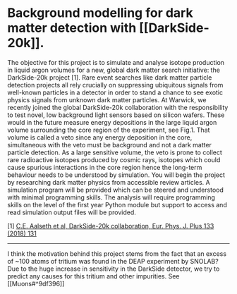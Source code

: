 # Background modelling for dark matter detection with [[DarkSide-20k]].

The objective for this project is to simulate and analyse isotope production in liquid argon volumes for a new, global dark matter search initiative: the DarkSide-20k project [1]. Rare event searches like dark matter particle detection projects all rely crucially on suppressing ubiquitous signals from well-known particles in a detector in order to stand a chance to see exotic physics signals from unknown dark matter particles. At Warwick, we recently joined the global DarkSide-20k collaboration with the responsibility to test novel, low background light sensors based on silicon wafers. These would in the future measure energy depositions in the large liquid argon volume surrounding the core region of the experiment, see Fig.1. That volume is called a veto since any energy deposition in the core, simultaneous with the veto must be background and not a dark matter particle detection. As a large sensitive volume, the veto is prone to collect rare radioactive isotopes produced by cosmic rays, isotopes which could cause spurious interactions in the core region hence the long-term behaviour needs to be understood by simulation. You will begin the project by researching dark matter physics from accessible review articles. A simulation program will be provided which can be steered and understood with minimal programming skills. The analysis will require programming skills on the level of the first year Python module but support to access and read simulation output files will be provided.

[1] [C.E. Aalseth et al, DarkSide-20k collaboration, Eur. Phys. J. Plus 133 (2018) 131](https://arxiv.org/pdf/1707.08145.pdf)

------------------------

I think the motivation behind this project stems from the fact that an excess of ~100 atoms of tritium was found in the DEAP experiment by SNOLAB? Due to the huge increase in sensitivity in the DarkSide detector, we try to predict any causes for this tritium and other impurities. See [[Muons#^9df396]]
